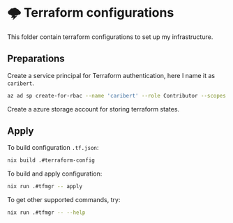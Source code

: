 # 🌩️ Terraform configurations

This folder contain terraform configurations to set up my infrastructure.

## Preparations

Create a service principal for Terraform authentication, here I name it as `caribert`.

```bash
az ad sp create-for-rbac --name 'caribert' --role Contributor --scopes /subscriptions/d80e6deb-21e3-4aed-9455-5573a2086f66
```

Create a azure storage account for storing terraform states.

## Apply

To build configuration `.tf.json`:

```bash
nix build .#terraform-config
```

To build and apply configuration:

```bash
nix run .#tfmgr -- apply
```

To get other supported commands, try:

```bash
nix run .#tfmgr -- --help
```
